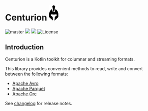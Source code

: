 # Centurion <img src="logo.png" height="50">

![master](https://github.com/sksamuel/centurion/workflows/master/badge.svg)
[<img src="https://img.shields.io/maven-central/v/com.sksamuel.centurion/centurion-avro.svg?label=latest%20release"/>]([http://search.maven.org/#search%7Cga%7C1%7Ccenturion](https://central.sonatype.com/artifact/com.sksamuel.centurion/centurion-avro))
[<img src="https://img.shields.io/maven-metadata/v?metadataUrl=https%3A%2F%2Fcentral.sonatype.com%2Frepository%2Fmaven-snapshots%2Fcom%2Fsksamuel%2Fcenturion%2Fcenturion-avro%2Fmaven-metadata.xml&strategy=highestVersion&label=maven-snapshot">](https://central.sonatype.com/repository/maven-snapshots/com/sksamuel/centurion/centurion-avro/maven-metadata.xml)
![License](https://img.shields.io/github/license/sksamuel/centurion.svg?style=plastic)

## Introduction

Centurion is a Kotlin toolkit for columnar and streaming formats.

This library provides convenient methods to read, write and convert between the following formats:

* [Apache Avro](https://avro.apache.org)
* [Apache Parquet](https://parquet.apache.org)
* [Apache Orc](https://orc.apache.org)

See [changelog](changelog.md) for release notes.
